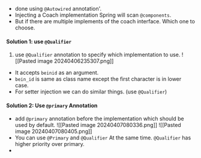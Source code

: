 - done using `@Autowired` annotation'\.
- Injecting a Coach implementation Spring will  scan `@components`.
- But if there are multiple implements of the coach interface. Which one to choose.

#### Solution 1: use `@Qualifier`
1. use `@Qualifier` annotation to specify which implementation to use.
![[Pasted image 20240406235307.png]]

- It accepts `beinid` as an argument.
- `bein_id` is same as class name except the first character is in lower case.
- For setter injection we can do similar things. (use `@Qualifier`)

#### Solution 2: Use `@primary` Annotation
- add `@primary` annotation before the implementation which should be used by default.
![[Pasted image 20240407080336.png]]
![[Pasted image 20240407080405.png]]
- You can use `@Primary` and `@Qualifier` At the same time. `@Qualifier` has higher priority over primary.
- 
